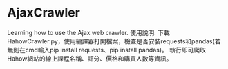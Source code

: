 # AjaxCrawler
Learning how to use the Ajax web crawler.
使用說明:
下載HahowCrawler.py，使用編譯器打開檔案，檢查是否安裝requests和pandas(若無則在cmd輸入pip install requests、pip install pandas)。
執行即可爬取Hahow網站的線上課程名稱、評分、價格和購買人數等資訊。
